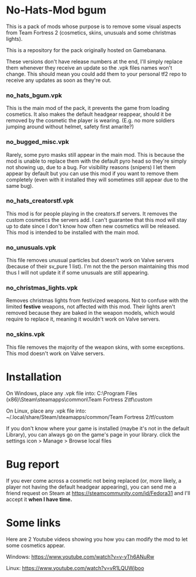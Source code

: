 # No-Hats-Mod bgum

This is a pack of mods whose purpose is to remove some visual aspects from Team Fortress 2 (cosmetics, skins, unusuals and some christmas lights).

This is a repository for the pack originally hosted on Gamebanana.

These versions don't have release numbers at the end, I'll simply replace them whenever they receive an update so the .vpk files names won't change. This should mean you could add them to your personal tf2 repo to receive any updates as soon as they're out.


### no\_hats\_bgum.vpk

This is the main mod of the pack, it prevents the game from loading cosmetics. It also makes the default headgear reappear, should it be removed by the cosmetic the player is wearing. (E.g. no more soldiers jumping around without helmet, safety first amarite?)

### no\_bugged\_misc.vpk

Rarely, some pyro masks still appear in the main mod. This is because the mod is unable to replace them with the default pyro head so they're simply not showing up, due to a bug. For visibility reasons (snipers) I let them appear by default but you can use this mod if you want to remove them completely (even with it installed they will sometimes still appear due to the same bug).

### no\_hats\_creatorstf.vpk

This mod is for people playing in the creators.tf servers. It removes the custom cosmetics the servers add. I can't guarantee that this mod will stay up to date since I don't know how often new cosmetics will be released. This mod is intended to be installed with the main mod.

### no\_unusuals.vpk

This file removes unusual particles but doesn't work on Valve servers (because of their sv_pure 1 list). I'm not the the person maintaining this mod thus I will not update it if some unusuals are still appearing.

### no\_christmas\_lights.vpk

Removes christmas lights from festivized weapons. Not to confuse with the limited **festive** weapons, not affected with this mod. Their lights aren't removed because they are baked in the weapon models, which would require to replace it, meaning it wouldn't work on Valve servers.

### no\_skins.vpk

This file removes the majority of the weapon skins, with some exceptions. This mod doesn't work on Valve servers.

# Installation

On Windows, place any .vpk file into: C:\Program Files (x86)\Steam\steamapps\common\Team Fortress 2\tf\custom

On Linux, place any .vpk file into: ~/.local/share/Steam/steamapps/common/Team Fortress 2/tf/custom

If you don't know where your game is installed (maybe it's not in the default Library), you can always go on the game's page in your library. click the settings icon > Manage > Browse local files

# Bug report

If you ever come across a cosmetic not being replaced (or, more likely, a player not having the default headgear appearing), you can send me a friend request on Steam at https://steamcommunity.com/id/Fedora31 and I'll accept it **when I have time.**

# Some links

Here are 2 Youtube videos showing you how you can modify the mod to let some cosmetics appear.

Windows: https://www.youtube.com/watch?v=v-yTh6ANuRw

Linux: https://www.youtube.com/watch?v=vR1LQUWjboo
